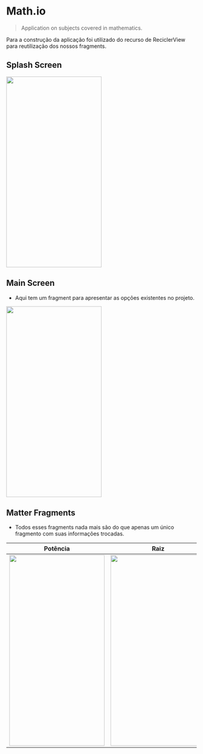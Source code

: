 # Math.io
> Application on subjects covered in mathematics.

Para a construção da aplicação foi utilizado do recurso de ReciclerView para reutilização dos nossos fragments.

## Splash Screen
<img src="https://i.imgur.com/9pbR8nd.jpg" height="504px" width="252px">

## Main Screen
* Aqui tem um fragment para apresentar as opções existentes no projeto.
<img src="https://i.imgur.com/6ArsDnX.jpg" height="504px" width="252px">

## Matter Fragments
* Todos esses fragments nada mais são do que apenas um único fragmento com suas informações trocadas.

| Potência | Raiz | Matriz |
| --- | --- | --- |
| <img src="https://i.imgur.com/sKnNEUp.jpg" height="504px" width="252px"> | <img src="https://i.imgur.com/opTo77w.jpg" height="504px" width="252px"> | <img src="https://i.imgur.com/r6ZMWTE.jpg" height="504px" width="252px"> |


